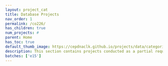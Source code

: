```yaml
---
layout: project_cat
title: Database Projects
nav_order: 1
permalink: /co226/
has_children: true
num_projects: #
parent: Home
has_toc: true
default_thumb_image: https://cepdnaclk.github.io/projects/data/categories/co226/thumbnail.jpg
description: This section contains projects conducted as a partial requirement to complete the course CO226 - Database Systems. Usually, these projects are conducted by groups of 3 students. The course focuses on database systems and students are required to develop a database management system for the project
batches: ['e15']
---
```

